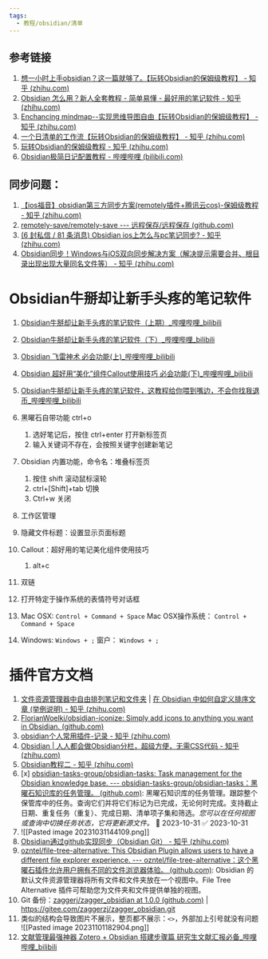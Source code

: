 ```yaml
---
tags:
  - 教程/obsidian/清单
---
```



## 参考链接
1. [想一小时上手obsidian？这一篇就够了。【玩转Obsidian的保姆级教程】 - 知乎 (zhihu.com)](https://zhuanlan.zhihu.com/p/428519519?utm_id=0)
2. [Obsidian 怎么用？新人全套教程 - 简单易懂 - 最好用的笔记软件 - 知乎 (zhihu.com)](https://zhuanlan.zhihu.com/p/637932708)
3. [Enchancing mindmap--实现思维导图自由【玩转Obsidian的保姆级教程】 - 知乎 (zhihu.com)](https://zhuanlan.zhihu.com/p/404805883)
4. [一个日清单的工作流【玩转Obsidian的保姆级教程】 - 知乎 (zhihu.com)](https://zhuanlan.zhihu.com/p/403675420)
5. [玩转Obsidian的保姆级教程 - 知乎 (zhihu.com)](https://www.zhihu.com/column/c_1413472005866266624)
6. [Obsidian极简日记配置教程 - 哔哩哔哩 (bilibili.com)](https://www.bilibili.com/read/cv21481911/)
## 同步问题：
1. [【ios福音】obsidian第三方同步方案(remotely插件+腾讯云cos)-保姆级教程 - 知乎 (zhihu.com)](https://zhuanlan.zhihu.com/p/479961754?utm_id=0)
2. [remotely-save/remotely-save --- 远程保存/远程保存 (github.com)](https://github.com/remotely-save/remotely-save)
3. [(6 封私信 / 81 条消息) Obsidian ios上怎么与pc笔记同步? - 知乎 (zhihu.com)](https://www.zhihu.com/question/516299429/answer/2945564421)
4. [Obsidian同步！Windows与iOS双向同步解决方案（解决提示需要合并、根目录出现出现大量同名文件等） - 知乎 (zhihu.com)](https://zhuanlan.zhihu.com/p/565999467)
# Obsidian牛掰却让新手头疼的笔记软件
1. [Obsidian牛掰却让新手头疼的笔记软件（上期）_哔哩哔哩_bilibili](https://www.bilibili.com/video/BV1yB4y1o77L/?spm_id_from=333.1007.tianma.5-4-18.click&vd_source=af94dc11f0a1751ebb3c2090844ad9f6)
2. [Obsidian牛掰却让新手头疼的笔记软件（下）_哔哩哔哩_bilibili](https://www.bilibili.com/video/BV1Ay4y1P75j/?spm_id_from=333.999.0.0&vd_source=af94dc11f0a1751ebb3c2090844ad9f6)
3. [Obsidian 飞雷神术 必会功能(上)_哔哩哔哩_bilibili](https://www.bilibili.com/video/BV18M411R7TA/?spm_id_from=333.999.0.0&vd_source=af94dc11f0a1751ebb3c2090844ad9f6)
4. [Obsidian 超好用“美化”组件Callout使用技巧 必会功能(下)_哔哩哔哩_bilibili](https://www.bilibili.com/video/BV1q84y197o7/?spm_id_from=333.999.0.0&vd_source=af94dc11f0a1751ebb3c2090844ad9f6)
5. [Obsidian牛掰却让新手头疼的笔记软件，这教程给你喂到嘴边，不会你找我退币_哔哩哔哩_bilibili](https://www.bilibili.com/video/BV1yN4y1C7qB/?spm_id_from=333.999.0.0&vd_source=af94dc11f0a1751ebb3c2090844ad9f6)
6. 黑曜石自带功能 ctrl+o
   1. 选好笔记后，按住 ctrl+enter 打开新标签页
   2. 输入关键词不存在，会按照关键字创建新笔记
7. Obsidian 内置功能，命令名：堆叠标签页
	1. 按住 shift 滚动鼠标滚轮
	2. ctrl+[Shift]+tab 切换
	3. Ctrl+w 关闭
8. 工作区管理
9. 隐藏文件标题：设置显示页面标题
10. Callout：超好用的笔记美化组件使用技巧
	1. alt+c
11. 双链
12. 打开特定于操作系统的表情符号对话框

1. Mac OSX: `Control + Command + Space` Mac OSX操作系统： `Control + Command + Space`
2. Windows: `Windows + ;` 窗户： `Windows + ;`

# 插件官方文档
1. [文件资源管理器中自由排列笔记和文件夹](https://github.com/SebastianMC/obsidian-custom-sort) | [在 Obsidian 中如何自定义排序文章 (举例说明) - 知乎 (zhihu.com)](https://zhuanlan.zhihu.com/p/642182881?)
2. [FlorianWoelki/obsidian-iconize: Simply add icons to anything you want in Obsidian. (github.com)](https://github.com/FlorianWoelki/obsidian-iconize)
3. [obsidian个人常用插件-记录 - 知乎 (zhihu.com)](https://zhuanlan.zhihu.com/p/618966265)
4. [Obsidian | 人人都会做Obsidian分栏，超级方便，无需CSS代码 - 知乎 (zhihu.com)](https://zhuanlan.zhihu.com/p/503562540)
5. [Obsidian教程二 - 知乎 (zhihu.com)](https://zhuanlan.zhihu.com/p/492199426?utm_id=0)
6. [x] [obsidian-tasks-group/obsidian-tasks: Task management for the Obsidian knowledge base. --- obsidian-tasks-group/obsidian-tasks：黑曜石知识库的任务管理。 (github.com)](https://github.com/obsidian-tasks-group/obsidian-tasks): 黑曜石知识库的任务管理。跟踪整个保管库中的任务。查询它们并将它们标记为已完成，无论何时完成。支持截止日期、重复任务（重复）、完成日期、清单项子集和筛选。_您可以在任何视图或查询中切换任务状态，它将更新源文件。_ 📅 2023-10-31 ✅ 2023-10-31
7. ![[Pasted image 20231031144109.png]]
8. [Obsidian通过github实现同步（Obsidian Git） - 知乎 (zhihu.com)](https://zhuanlan.zhihu.com/p/657924375)
9. [ozntel/file-tree-alternative: This Obsidian Plugin allows users to have a different file explorer experience. --- ozntel/file-tree-alternative：这个黑曜石插件允许用户拥有不同的文件浏览器体验。 (github.com)](https://github.com/ozntel/file-tree-alternative): Obsidian 的默认文件资源管理器将所有文件和文件夹放在一个视图中。File Tree Alternative 插件可帮助您为文件夹和文件提供单独的视图。
10. Git 备份：[zaggerj/zagger_obsidian at 1.0.0 (github.com)](https://github.com/zaggerj/zagger_obsidian/tree/1.0.0) | https://gitee.com/zaggerzj/zagger_obsidian.git
11. 类似的结构会导致图片不展示，整页都不展示：`<>`，外部加上引号就没有问题 ![[Pasted image 20231101182904.png]]
12. [文献管理最强神器 Zotero + Obsidian 搭建步骤篇 研究生文献汇报必备_哔哩哔哩_bilibili](https://www.bilibili.com/video/BV1Fk4y1376L/?spm_id_from=333.1007.tianma.1-1-1.click&vd_source=af94dc11f0a1751ebb3c2090844ad9f6)
